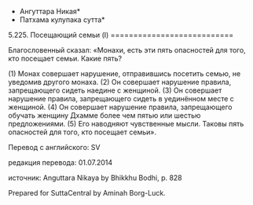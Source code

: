 * Ангуттара Никая*
* Патхама кулупака сутта*

5\.225\. Посещающий семьи \(I\)
\=\=\=\=\=\=\=\=\=\=\=\=\=\=\=\=\=\=\=\=\=\=\=\=\=\=\=

Благословенный сказал: «Монахи, есть эти пять опасностей для того, кто посещает семьи\. Какие пять?

\(1\) Монах совершает нарушение, отправившись посетить семью, не уведомив другого монаха\. \(2\) Он совершает нарушение правила, запрещающего сидеть наедине с женщиной\. \(3\) Он совершает нарушение правила, запрещающего сидеть в уединённом месте с женщиной\. \(4\) Он совершает нарушение правила, запрещающего обучать женщину Дхамме более чем пятью или шестью предложениями\. \(5\) Его наводняют чувственные мысли\. Таковы пять опасностей для того, кто посещает семьи»\.

Перевод с английского: SV

редакция перевода: 01\.07\.2014

источник: Anguttara Nikaya by Bhikkhu Bodhi, p\. 828

Prepared for SuttaCentral by Aminah Borg\-Luck\.